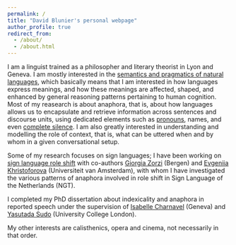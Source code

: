 ```yaml
---
permalink: /
title: "David Blunier's personal webpage"
author_profile: true
redirect_from: 
  - /about/
  - /about.html
---
```


I am a linguist trained as a philosopher and literary theorist in Lyon and Geneva. I am mostly interested in the [semantics and pragmatics of natural languages](https://ling.auf.net/lingbuzz/002545), which basically means that I am interested in how languages express meanings, and how these meanings are affected, shaped, and enhanced by general reasoning patterns pertaining to human cognition. Most of my reasearch is about anaphora, that is, about how languages allows us to encapsulate and retrieve information across sentences and discourse units, using dedicated elements such as [pronouns](https://semanticsarchive.net/Archive/Dg4YzMwY/buring.HSK.pronouns.07.pdf), names, and even [complete silence](https://home.uchicago.edu/merchant/pubs/ellipsis.revised.pdf). I am also greatly interested in understanding and modelling the role of context, that is, what can be uttered when and by whom in a given conversational setup.

Some of my research focuses on sign languages; I have been working on [sign language role shift](https://www.youtube.com/watch?v=r5tWMG7wqFY) with co-authors [Giorgia Zorzi](https://giorgiazorzi.com//) (Bergen) and [Evgeniia Khristoforova](https://www.uva.nl/en/profile/k/h/e.khristoforova/e.khristoforova.html?cb) (Universiteit van Amsterdam), with whom I have investigated the various patterns of anaphora involved in role shift in Sign Language of the Netherlands (NGT).

I completed my PhD dissertation about indexicality and anaphora in reported speech under the supervision of [Isabelle Charnavel](https://sites.google.com/site/isabellecharnavel/home) (Geneva) and [Yasutada Sudo](https://www.ucl.ac.uk/~ucjtudo/) (University College London).

My other interests are calisthenics, opera and cinema, not necessarily in that order.
